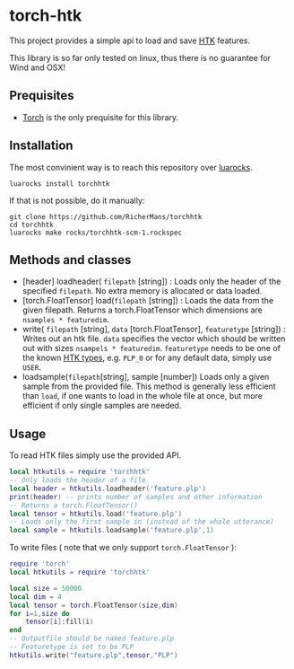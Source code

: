 # torch-htk

This project provides a simple api to load and save [HTK](http://htk.eng.cam.ac.uk/) features. 

This library is so far only tested on linux, thus there is no guarantee for Wind and OSX!

## Prequisites

* [Torch](http://torch.ch/) is the only prequisite for this library. 

## Installation

The most convinient way is to reach this repository over [luarocks](https://luarocks.org/). 

```
luarocks install torchhtk
```

If that is not possible, do it manually:

```
git clone https://github.com/RicherMans/torchhtk
cd torchhtk
luarocks make rocks/torchhtk-scm-1.rockspec
```

## Methods and classes

 * [header] loadheader( `filepath` [string]) :  Loads only the header of the specified `filepath`. No extra memory is allocated or data loaded.
 * [torch.FloatTensor] load(`filepath` [string]) : Loads the data from the given filepath. Returns a torch.FloatTensor which dimensions are `nsamples * featuredim`.
 * write( `filepath` [string], `data` [torch.FloatTensor], `featuretype` [string]) : Writes out an htk file. `data` specifies the vector which should be written out with sizes `nsampels * featuredim`. `featuretype` needs to be one of the known [HTK types](http://www.ee.columbia.edu/ln/LabROSA/doc/HTKBook21/node58.html), e.g. `PLP_0` or for any default data, simply use `USER`.
 * loadsample(`filepath`[string], sample [number]) Loads only a given sample from the provided file. This method is generally less efficient than ```load```, if one wants to load in the whole file at once, but more efficient if only single samples are needed.

## Usage

To read HTK files simply use the provided API.

```lua
local htkutils = require 'torchhtk'
-- Only loads the header of a file
local header = htkutils.loadheader('feature.plp')
print(header) -- prints number of samples and other information
-- Returns a torch.FloatTensor()
local tensor = htkutils.load('feature.plp')
-- Loads only the first sample in (instead of the whole utterance)
local sample = htkutils.loadsample('feature.plp',1)
```

To write files ( note that we only support `torch.FloatTensor` ):

```lua
require 'torch'
local htkutils = require 'torchhtk'

local size = 50000
local dim = 4
local tensor = torch.FloatTensor(size,dim)
for i=1,size do
    tensor[i]:fill(i)
end
-- Outputfile should be named feature.plp
-- Featuretype is set to be PLP
htkutils.write("feature.plp",tensor,"PLP")

```




